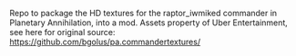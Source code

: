 Repo to package the HD textures for the raptor_iwmiked commander in Planetary Annihilation, into a mod. Assets property of Uber Entertainment, see here for original source: https://github.com/bgolus/pa.commandertextures/